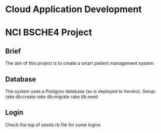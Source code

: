 # Cloud Application Development
# NCI BSCHE4 Project

## Brief
The aim of this project is to create a smart patient management system.

## Database
The system uses a Postgres database (as is deployed to heroku). Setup:
rake db:create
rake db:migrate
rake db:seed

## Login
Check the top of seeds.rb file for some logins
